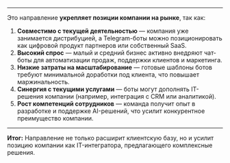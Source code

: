 
---

Это направление **укрепляет позиции компании на рынке**, так как:  
1. **Совместимо с текущей деятельностью** — компания уже занимается дистрибуцией, а Telegram-боты можно позиционировать как цифровой продукт партнеров или собственный SaaS.  
2. **Высокий спрос** — малый и средний бизнес активно внедряют чат-боты для автоматизации продаж, поддержки клиентов и маркетинга.  
3. **Низкие затраты на масштабирование** — готовые шаблоны ботов требуют минимальной доработки под клиента, что повышает маржинальность.  
4. **Синергия с текущими услугами** — боты могут дополнять IT-решения компании (например, интеграция с CRM или аналитикой).  
5. **Рост компетенций сотрудников** — команда получит опыт в разработке и поддержке AI-решений, что усилит конкурентное преимущество компании.  

---

**Итог:** Направление не только расширит клиентскую базу, но и усилит позицию компании как IT-интегратора, предлагающего комплексные решения.